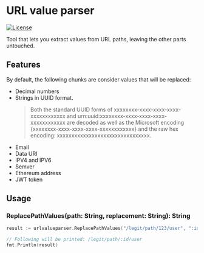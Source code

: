 # URL value parser

[![License](https://img.shields.io/badge/license-BSD--3--Clause-5B74AD.svg)](https://github.com/genert/urlvalueparser/blob/master/LICENSE)

Tool that lets you extract values from URL paths, leaving the other parts untouched.

## Features
By default, the following chunks are consider values that will be replaced:

- Decimal numbers
- Strings in UUID format.
    > Both the standard UUID forms of xxxxxxxx-xxxx-xxxx-xxxx-xxxxxxxxxxxx and urn:uuid:xxxxxxxx-xxxx-xxxx-xxxx-xxxxxxxxxxxx are decoded as well as the Microsoft encoding {xxxxxxxx-xxxx-xxxx-xxxx-xxxxxxxxxxxx} and the raw hex encoding: xxxxxxxxxxxxxxxxxxxxxxxxxxxxxxxx. 
- Email
- Data URI
- IPV4 and IPV6
- Semver
- Ethereum address
- JWT token


## Usage

### ReplacePathValues(path: String, replacement: String): String

```go
result := urlvalueparser.ReplacePathValues("/legit/path/123/user", ":id")

// Following will be printed: /legit/path/:id/user
fmt.Println(result)
```